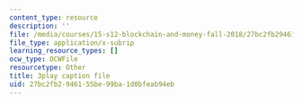 ```yaml
---
content_type: resource
description: ''
file: /media/courses/15-s12-blockchain-and-money-fall-2018/27bc2fb2946155be99ba1d0bfeab94eb_zGDTt9Q3vyM.vtt
file_type: application/x-subrip
learning_resource_types: []
ocw_type: OCWFile
resourcetype: Other
title: 3play caption file
uid: 27bc2fb2-9461-55be-99ba-1d0bfeab94eb
---
```

